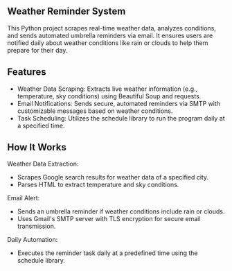 ## Weather Reminder System

This Python project scrapes real-time weather data, analyzes conditions, and sends automated umbrella reminders via email. It ensures users are notified daily about weather conditions like rain or clouds to help them prepare for their day.

## Features
- Weather Data Scraping: Extracts live weather information (e.g., temperature, sky conditions) using Beautiful Soup and requests.
- Email Notifications: Sends secure, automated reminders via SMTP with customizable messages based on weather conditions.
- Task Scheduling: Utilizes the schedule library to run the program daily at a specified time.

## How It Works
Weather Data Extraction:

- Scrapes Google search results for weather data of a specified city.
- Parses HTML to extract temperature and sky conditions.

Email Alert:

- Sends an umbrella reminder if weather conditions include rain or clouds.
- Uses Gmail's SMTP server with TLS encryption for secure email transmission.

Daily Automation:

- Executes the reminder task daily at a predefined time using the schedule library.